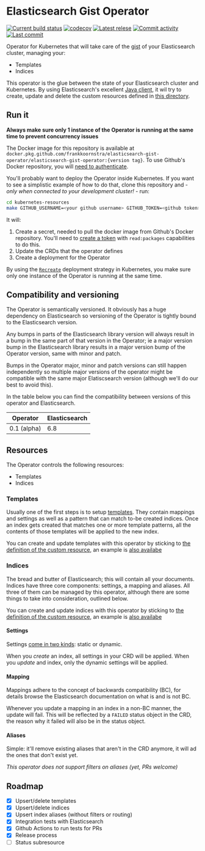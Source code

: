 # Elasticsearch Gist Operator

[![Current build status](https://github.com/frankkoornstra/elasticsearch-gist-operator/workflows/Build%20and%20test%20code/badge.svg)](https://github.com/frankkoornstra/elasticsearch-gist-operator/actions?query=branch%3Amaster)
[![codecov](https://codecov.io/gh/frankkoornstra/elasticsearch-gist-operator/branch/master/graph/badge.svg)](https://codecov.io/gh/frankkoornstra/elasticsearch-gist-operator)
[![Latest relese](https://img.shields.io/github/v/release/frankkoornstra/elasticsearch-gist-operator)](https://github.com/frankkoornstra/elasticsearch-gist-operator/releases)
[![Commit activity](https://img.shields.io/github/commit-activity/m/frankkoornstra/elasticsearch-gist-operator)](https://github.com/frankkoornstra/elasticsearch-gist-operator/pulse)
[![Last commit](https://img.shields.io/github/last-commit/frankkoornstra/elasticsearch-gist-operator)](https://github.com/frankkoornstra/elasticsearch-gist-operator/commits/master)

Operator for Kubernetes that will take care of the [gist](https://www.dictionary.com/browse/gist) of your Elasticsearch cluster, managing your:
* Templates
* Indices

This operator is the glue between the state of your Elasticsearch cluster and Kubernetes.
By using Elasticsearch's excellent [Java client](https://www.elastic.co/guide/en/elasticsearch/client/java-rest/current/index.html), it wil try to create, update and delete the custom resources defined in [this directory](crd/).

## Run it

**Always make sure only 1 instance of the Operator is running at the same time to prevent concurrency issues**

The Docker image for this repository is available at `docker.pkg.github.com/frankkoornstra/elasticsearch-gist-operator/elasticsearch-gist-operator:{version tag}`. To use Github's Docker repository, you will [need to authenticate](https://help.github.com/en/packages/using-github-packages-with-your-projects-ecosystem/configuring-docker-for-use-with-github-packages#authenticating-to-github-packages).

You'll probably want to deploy the Operator inside Kubernetes. If you want to see a simplistic example of how to do that, clone this repository and - _only when connected to your development cluster!_ - run:
```bash
cd kubernetes-resources
make GITHUB_USERNAME=<your github username> GITHUB_TOKEN=<github token>
```

It will:
1. Create a secret, needed to pull the docker image from Github's Docker repository. You'll need to [create a token](https://github.com/settings/tokens) with `read:packages` capabilities to do this.
1. Update the CRDs that the operator defines
1. Create a deployment for the Operator

By using the [`Recreate`](https://kubernetes.io/docs/concepts/workloads/controllers/deployment/#recreate-deployment) deployment strategy in Kubernetes, you make sure only one instance of the Operator is running at the same time.

## Compatibility and versioning

The Operator is semantically versioned. It obviously has a huge dependency on Elasticsearch so versioning of the Operator is tightly bound to the Elasticsearch version.

Any bumps in parts of the Elasticsearch library version will always result in a bump in the same part of that version in the Operator; ie a major version bump in the Elasticsearch library results in a major version bump of the Operator version, same with minor and patch.

Bumps in the Operator major, minor and patch versions can still happen independently so multiple major versions of the operator might be compatible with the same major Elatiscsearch version (although we'll do our best to avoid this).

In the table below you can find the compatibility between versions of this operator and Elasticsearch.

| Operator    | Elasticsearch |
|-------------|---------------|
| 0.1 (alpha) | 6.8           |

## Resources

The Operator controls the following resources:
* Templates
* Indices

### Templates

Usually one of the first steps is to setup [templates](https://www.elastic.co/guide/en/elasticsearch/reference/6.8/indices-templates.html#indices-templates).
They contain mappings and settings as well as a pattern that can match to-be created indices.
Once an index gets created that matches one or more template patterns, all the contents of those templates will be applied to the new index.

You can create and update templates with this operator by sticking to [the definition of the custom resource](crd/crd-template.yaml), an example is [also availabe](crd/template.yaml)

### Indices

The bread and butter of Elasticsearch; this will contain all your documents.
Indices have three core components: settings, a mapping and aliases.
All three of them can be managed by this operator, although there are some things to take into consideration, outlined below.

You can create and update indices with this operator by sticking to [the definition of the custom resource](crd/crd-index.yaml), an example is [also availabe](crd/index.yaml)

#### Settings

Settings [come in two kinds](https://www.elastic.co/guide/en/elasticsearch/reference/current/index-modules.html#index-modules-settings): static or dynamic.

When you _create_ an index, all settings in your CRD will be applied.
When you _update_ and index, only the dynamic settings will be applied.

#### Mapping

Mappings adhere to the concept of backwards compatibility (BC), for details browse the Elasticsearch documentation on what is and is not BC.

Whenever you update a mapping in an index in a non-BC manner, the update will fail.
This will be reflected by a `FAILED` status object in the CRD, the reason why it failed will also be in the status object.

#### Aliases

Simple: it'll remove existing aliases that aren't in the CRD anymore, it will ad the ones that don't exist yet.

*This operator does not support filters on aliases (yet, PRs welcome)*

## Roadmap

- [x] Upsert/delete templates
- [x] Upsert/delete indices
- [x] Upsert index aliases (without filters or routing)
- [x] Integration tests with Elasticsearch
- [x] Github Actions to run tests for PRs
- [x] Release process
- [ ] Status subresource
